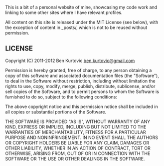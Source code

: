 This is a bit of a personal website of mine, showcasing my code work and
linking to some other sites where I have relevant profiles.

All content on this site is released under the MIT License (see below), with
the exception of content in _posts/, which is not to be reused without
permission.

LICENSE
-------

Copyright (C) 2011-2012 Ben Kurtovic <ben.kurtovic@gmail.com>

Permission is hereby granted, free of charge, to any person obtaining a copy
of this software and associated documentation files (the "Software"), to deal
in the Software without restriction, including without limitation the rights to
use, copy, modify, merge, publish, distribute, sublicense, and/or sell copies
of the Software, and to permit persons to whom the Software is furnished to do
so, subject to the following conditions:

The above copyright notice and this permission notice shall be included in all
copies or substantial portions of the Software.

THE SOFTWARE IS PROVIDED "AS IS", WITHOUT WARRANTY OF ANY KIND, EXPRESS OR
IMPLIED, INCLUDING BUT NOT LIMITED TO THE WARRANTIES OF MERCHANTABILITY,
FITNESS FOR A PARTICULAR PURPOSE AND NONINFRINGEMENT. IN NO EVENT SHALL THE
AUTHORS OR COPYRIGHT HOLDERS BE LIABLE FOR ANY CLAIM, DAMAGES OR OTHER
LIABILITY, WHETHER IN AN ACTION OF CONTRACT, TORT OR OTHERWISE, ARISING FROM,
OUT OF OR IN CONNECTION WITH THE SOFTWARE OR THE USE OR OTHER DEALINGS IN THE
SOFTWARE.
